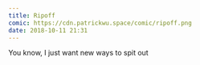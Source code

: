 ```yaml
---
title: Ripoff
comic: https://cdn.patrickwu.space/comic/ripoff.png
date: 2018-10-11 21:31
---
```

You know, I just want new ways to spit out